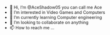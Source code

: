- 👋 Hi, I’m @AceShadow05 you can call me Ace
- 👀 I’m interested in Video Games and Computers
- 🌱 I’m currently learning Computer engineering
- 💞️ I’m looking to collaborate on anything
- 📫 How to reach me ...

<!---
AceShadow05/AceShadow05 is a ✨ special ✨ repository because its `README.md` (this file) appears on your GitHub profile.
You can click the Preview link to take a look at your changes.
--->
